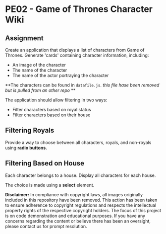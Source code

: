 # PE02 - Game of Thrones Character Wiki

## Assignment
Create an application that displays a list of characters from Game of Thrones. Generate 'cards' containing character information, including:
- An image of the character
- The name of the character
- The name of the actor portraying the character

**The characters can be found in `datafile.js`. *this file hase been removed but is pulled from an other repo* **

The application should allow filtering in two ways:
- Filter characters based on royal status
- Filter characters based on their house

## Filtering Royals
Provide a way to choose between all characters, royals, and non-royals using **radio buttons**.

## Filtering Based on House
Each character belongs to a house. Display all characters for each house.

The choice is made using a **select** element.

**Disclaimer:**
In compliance with copyright laws, all images originally included in this repository have been removed. This action has been taken to ensure adherence to copyright regulations and respects the intellectual property rights of the respective copyright holders. The focus of this project is on code demonstration and educational purposes. If you have any concerns regarding the content or believe there has been an oversight, please contact us for prompt resolution.


